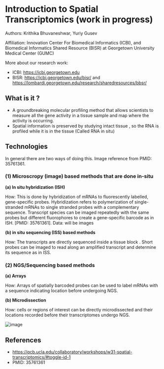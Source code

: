 # Introduction to Spatial Transcriptomics (work in progress)

Authors: Krithika Bhuvaneshwar, Yuriy Gusev

Affiliation: Innovation Center For Biomedical Informatics (ICBI), and Biomedical Informatics Shared Resource (BISR) at Georgetown University Medical Center (GUMC)

More about our research work:
* ICBI: https://icbi.georgetown.edu
* BISR: https://icbi.georgetown.edu/bisr/ and https://lombardi.georgetown.edu/research/sharedresources/bbsr/

## What is it ?
* A groundbreaking molecular profiling method that allows scientists to measure all the gene activity in a tissue sample and map where the activity is occurring.
* Spatial information is preserved by studying intact tissue , so the RNA is profiled while it is in the tissue (Called RNA in situ)



## Technologies
In general there are two ways of doing this. Image reference from PMID: 35761361.

### (1) Microscropy (image) based methods that are done in-situ

**(a) In situ hybridization (ISH)**

How: This is done by hybridization of mRNAs to fluorescently labelled, gene-specific probes. Hybridization refers to polymerization of single-stranded mRNAs to single stranded probes with a complementary sequence. Transcript species can be imaged repeatedly with the same probes but different fluorophores to create a gene-specific barcode as in ISH.
 [PMID: 35761361].
Data: will be images

**(b) in situ sequencing (ISS) based methods** 

How: The transcripts are directly sequenced inside a tissue block . Short probes can be imaged to read along an amplified transcript and determine its sequence as in ISS.

### (2) NGS/Sequencing based methods

**(a) Arrays**

How: Arrays of spatially barcoded probes can be used to label mRNAs with a sequence indicating location before undergoing NGS.

**(b) Microdissection**

How: cells or regions of interest can be directly microdissected and their locations recorded before their transcriptomes undergo NGS. 

![image](https://github.com/ICBI/BISR_Tutorials/assets/1800604/caf24c3a-3bcc-47de-b0a5-59957fee473c)

## References
* https://qcb.ucla.edu/collaboratory/workshops/w31-spatial-transcriptomics/#toggle-id-1
* PMID: 35761361
  
